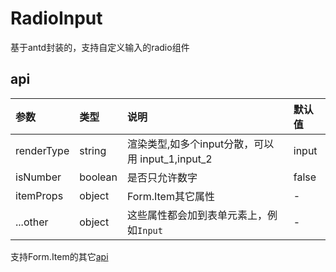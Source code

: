 # RadioInput

基于antd封装的，支持自定义输入的radio组件


## api

|参数|类型|说明|默认值|
|:--|:---|:--|:---|
|renderType|string|渲染类型,如多个input分散，可以用 input_1,input_2|input|
|isNumber|boolean|是否只允许数字|false|
|itemProps|object|Form.Item其它属性|-|
|...other|object|这些属性都会加到表单元素上，例如`Input`|-|


支持Form.Item的其它[api](https://ant-design.gitee.io/components/form-cn/#API)